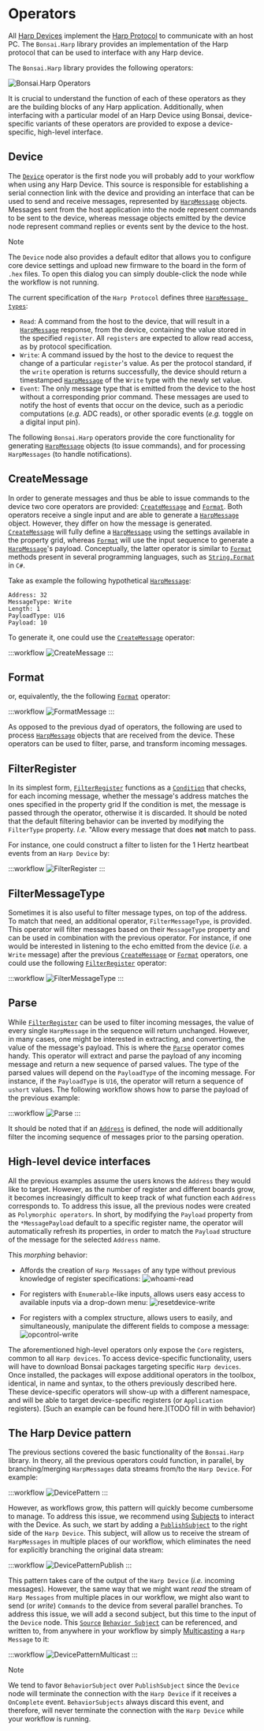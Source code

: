 # Operators

All [Harp Devices](https://harp-tech.org/Devices/device_list.html) implement the [Harp Protocol](https://harp-tech.org/About/How-HARP-works/index.html) to communicate with an host PC. The `Bonsai.Harp` library provides an implementation of the Harp protocol that can be used to interface with any Harp device.

The `Bonsai.Harp` library provides the following operators:

![Bonsai.Harp Operators](~/images/core-operators.svg)

It is crucial to understand the function of each of these operators as they are the building blocks of any Harp application. Additionally, when interfacing with a particular model of an Harp Device using Bonsai, device-specific variants of these operators are provided to expose a device-specific, high-level interface.

## Device

The [`Device`](xref:Bonsai.Harp.Device) operator is the first node you will probably add to your workflow when using any Harp Device. This source is responsible for establishing a serial connection link with the device and providing an interface that can be used to send and receive messages, represented by [`HarpMessage`](xref:Bonsai.Harp.HarpMessage) objects. Messages sent from the host application into the node represent commands to be sent to the device, whereas message objects emitted by the device node represent command replies or events sent by the device to the host.

> [!Note]
> The `Device` node also provides a default editor that allows you to configure core device settings and upload new firmware to the board in the form of `.hex` files. To open this dialog you can simply double-click the node while the workflow is not running.

The current specification of the `Harp Protocol` defines three [`HarpMessage types`](xref:Bonsai.Harp.MessageType):

- `Read`: A command from the host to the device, that will result in a [`HarpMessage`](xref:Bonsai.Harp.HarpMessage) response, from the device, containing the value stored in the specified `register`. All `registers` are expected to allow read access, as by protocol specification.
- `Write`: A command issued by the host to the device to request the change of a particular `register`'s value. As per the protocol standard, if the `write` operation is returns successfully, the device should return a timestamped [`HarpMessage`](xref:Bonsai.Harp.HarpMessage) of the `Write` type with the newly set value.
- `Event`: The only message type that is emitted from the device to the host without a corresponding prior command. These messages are used to notify the host of events that occur on the device, such as a periodic computations (*e.g.* ADC reads), or other sporadic events (*e.g.* toggle on a digital input pin).

The following `Bonsai.Harp` operators provide the core functionality for generating [`HarpMessage`](xref:Bonsai.Harp.HarpMessage) objects (to issue commands), and for processing `HarpMessages` (to handle notifications).

## CreateMessage

In order to generate messages and thus be able to issue commands to the device two core operators are provided: [`CreateMessage`](xref:Bonsai.Harp.CreateMessage) and [`Format`](xref:Bonsai.Harp.Format). Both operators receive a single input and are able to generate a [`HarpMessage`](xref:Bonsai.Harp.HarpMessage) object. However, they differ on how the message is generated. [`CreateMessage`](xref:Bonsai.Harp.CreateMessage) will fully define a [`HarpMessage`](xref:Bonsai.Harp.HarpMessage) using the settings available in the property grid, whereas [`Format`](xref:Bonsai.Harp.Format) will use the input sequence to generate a [`HarpMessage`](xref:Bonsai.Harp.HarpMessage)'s payload. Conceptually, the latter operator is similar to [`Format`](xref:Bonsai.Harp.Format) methods present in several programming languages, such as [`String.Format`](https://learn.microsoft.com/en-us/dotnet/api/system.string.format?view=net-7.0) in `C#`.

Take as example the following hypothetical [`HarpMessage`](xref:Bonsai.Harp.HarpMessage):

```
Address: 32
MessageType: Write
Length: 1
PayloadType: U16
Payload: 10
```

To generate it, one could use the [`CreateMessage`](xref:Bonsai.Harp.CreateMessage) operator:

:::workflow
![CreateMessage](~/workflows/create-message.bonsai)
:::

## Format

or, equivalently, the the following [`Format`](xref:Bonsai.Harp.Format) operator:

:::workflow
![FormatMessage](~/workflows/format.bonsai)
:::

As opposed to the previous dyad of operators, the following are used to process [`HarpMessage`](xref:Bonsai.Harp.HarpMessage) objects that are received from the device. These operators can be used to filter, parse, and transform incoming messages.

## FilterRegister

In its simplest form, [`FilterRegister`](xref:Bonsai.Harp.FilterRegister) functions as a [`Condition`](xref:Bonsai.Reactive.Condition) that checks, for each incoming message, whether the message's address matches the ones specified in the property grid  If the condition is met, the message is passed through the operator, otherwise it is discarded. It should be noted that the default filtering behavior can be inverted by modifying the `FilterType` property. *I.e.* "Allow every message that does **not** match to pass.

For instance, one could construct a filter to listen for the 1 Hertz heartbeat events from an `Harp Device` by:

:::workflow
![FilterRegister](~/workflows/filter-message.bonsai)
:::

## FilterMessageType

Sometimes it is also useful to filter message types, on top of the address. To match that need, an additional operator, `FilterMessageType`, is provided. This operator will filter messages based on their `MessageType` property and can be used in combination with the previous operator. For instance, if one would be interested in listening to the echo emitted from the device (*i.e.* a `Write` message) after the previous [`CreateMessage`](xref:Bonsai.Harp.CreateMessage) or [`Format`](xref:Bonsai.Harp.Format) operators, one could use the following [`FilterRegister`](xref:Bonsai.Harp.FilterRegister) operator:

:::workflow
![FilterMessageType](~/workflows/filter-messagetype-register.bonsai)
:::

## Parse

While [`FilterRegister`](xref:Bonsai.Harp.FilterRegister) can be used to filter incoming messages, the value of every single `HarpMessage` in the sequence will return unchanged. However, in many cases, one might be interested in extracting, and converting, the value of the message's payload. This is where the [`Parse`](xref:Bonsai.Harp.Parse) operator comes handy. This operator will extract and parse the payload of any incoming message and return a new sequence of parsed values. The type of the parsed values will depend on the `PayloadType` of the incoming message. For instance, if the `PayloadType` is `U16`, the operator will return a sequence of `ushort` values. The following workflow shows how to parse the payload of the previous example:

:::workflow
![Parse](~/workflows/parse.bonsai)
:::

It should be noted that if an [`Address`](xref:Bonsai.Harp.ParseMessagePayload.Address) is defined, the node will additionally filter the incoming sequence of messages prior to the parsing operation.

## High-level device interfaces

All the previous examples assume the users knows the `Address` they would like to target. However, as the number of register and different boards grow, it becomes increasingly difficult to keep track of what function each `Address` corresponds to. To address this issue, all the previous nodes were created as `Polymorphic operators`. In short, by modifying the `Payload` property from the `*MessagePayload` default to a specific register name, the operator will automatically refresh its properties, in order to match the `Payload` structure of the message for the selected `Address` name.

This *morphing* behavior:

- Affords the creation of `Harp Messages` of any type without previous knowledge of register specifications:
![whoami-read](~/images/whoami_read.png)

- For registers with `Enumerable`-like inputs, allows users easy access to available inputs via a drop-down menu:
![resetdevice-write](~/images/resetdevice-write.png)

- For registers with a complex structure, allows users to easily, and simultaneously, manipulate the different fields to compose a message:
![opcontrol-write](~/images/opcontrol-write.png)


The aforementioned high-level operators only expose the `Core` registers, common to all `Harp devices`. To access device-specific functionality, users will have to download Bonsai packages targeting specific `Harp devices`. Once installed, the packages will expose additional operators in the toolbox, identical, in name and syntax, to the others previously described here. These device-specific operators will show-up with a different namespace, and will be able to target device-specific registers (or `Application` registers). [Such an example can be found here.](TODO fill in with behavior)

## The Harp Device pattern

The previous sections covered the basic functionality of the `Bonsai.Harp` library. In theory, all the previous operators could function, in parallel, by branching/merging `HarpMessages` data streams from/to the `Harp Device`. For example:

:::workflow
![DevicePattern](~/workflows/device-pattern-nosubjects.bonsai)
:::

However, as workflows grow, this pattern will quickly become cumbersome to manage. To address this issue, we recommend using [Subjects](https://bonsai-rx.org/docs/articles/subjects.html) to interact with the Device.
As such, we start by adding a [`PublishSubject`](https://bonsai-rx.org/docs/articles/subjects.html#publishsubject) to the right side of the `Harp Device`. This subject, will allow us to receive the stream of `HarpMessages` in multiple places of our workflow, which eliminates the need for explicitly branching the original data stream:

:::workflow
![DevicePatternPublish](~/workflows/device-pattern-publish.bonsai)
:::

This pattern takes care of the output of the `Harp Device` (*i.e.* incoming messages). However, the same way that we might want *read* the stream of `Harp Messages` from multiple places in our workflow, we might also want to send (or *write*) `Commands` to the device from several parallel branches. To address this issue, we will add a second subject, but this time to the input of the `Device` node. This [`Source`](https://bonsai-rx.org/docs/articles/subjects.html#source-subjects) [`Behavior Subject`](https://bonsai-rx.org/docs/articles/subjects.html#behaviorsubject) can be referenced, and written to, from anywhere in your workflow by simply [Multicasting](https://bonsai-rx.org/docs/articles/subjects.html#multicastsubject) a `Harp Message` to it:

:::workflow
![DevicePatternMulticast](~/workflows/device-pattern-multicast.bonsai)
:::

> [!Note]
> We tend to favor `BehaviorSubject` over `PublishSubject` since the `Device` node will terminate the connection with the `Harp Device` if it receives a `OnComplete` event. `BehaviorSubjects` always discard this event, and therefore, will never terminate the connection with the `Harp Device` while your workflow is running.

